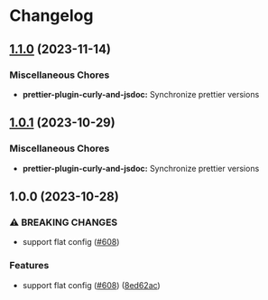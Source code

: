 # Changelog

## [1.1.0](https://github.com/re-taro/fmt/compare/prettier-plugin-curly-and-jsdoc-v1.0.1...prettier-plugin-curly-and-jsdoc-v1.1.0) (2023-11-14)


### Miscellaneous Chores

* **prettier-plugin-curly-and-jsdoc:** Synchronize prettier versions

## [1.0.1](https://github.com/re-taro/fmt/compare/prettier-plugin-curly-and-jsdoc-v1.0.0...prettier-plugin-curly-and-jsdoc-v1.0.1) (2023-10-29)

### Miscellaneous Chores

- **prettier-plugin-curly-and-jsdoc:** Synchronize prettier versions

## 1.0.0 (2023-10-28)

### ⚠ BREAKING CHANGES

- support flat config ([#608](https://github.com/re-taro/fmt/issues/608))

### Features

- support flat config ([#608](https://github.com/re-taro/fmt/issues/608)) ([8ed62ac](https://github.com/re-taro/fmt/commit/8ed62acbaa5018633fc57a361654c2803ca89ef7))
